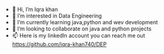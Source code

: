- 👋 Hi, I’m Iqra khan
- 👀 I’m interested in Data Engineering
- 🌱 I’m currently learning java,python and wev development
- 💞️ I’m looking to collaborate on java and python projects
- 📫 Here is my linkedIn account you can reach me out https://github.com/iqra-khan740/DEP
